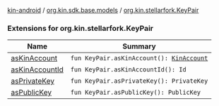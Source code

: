 [kin-android](../../index.md) / [org.kin.sdk.base.models](../index.md) / [org.kin.stellarfork.KeyPair](./index.md)

### Extensions for org.kin.stellarfork.KeyPair

| Name | Summary |
|---|---|
| [asKinAccount](as-kin-account.md) | `fun KeyPair.asKinAccount(): `[`KinAccount`](../-kin-account/index.md) |
| [asKinAccountId](as-kin-account-id.md) | `fun KeyPair.asKinAccountId(): Id` |
| [asPrivateKey](as-private-key.md) | `fun KeyPair.asPrivateKey(): PrivateKey` |
| [asPublicKey](as-public-key.md) | `fun KeyPair.asPublicKey(): PublicKey` |
